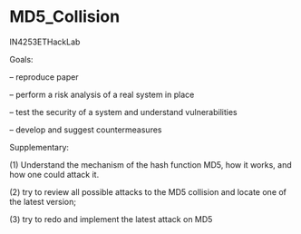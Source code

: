 # MD5_Collision
IN4253ETHackLab


Goals:

– reproduce paper

– perform a risk analysis of a real system in place

– test the security of a system and understand vulnerabilities

– develop and suggest countermeasures

Supplementary:

(1) Understand the mechanism of the hash function MD5, how it works, and how one could attack it. 

(2) try to review all possible attacks to the MD5 collision and locate one of the latest version; 

(3) try to redo and implement the latest attack on MD5
